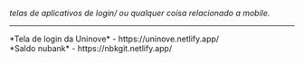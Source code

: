 *telas de aplicativos de login/ ou qualquer coisa relacionado a mobile.*
<hr>
*Tela de login da Uninove* - https://uninove.netlify.app/ <br>
*Saldo nubank* - https://nbkgit.netlify.app/
